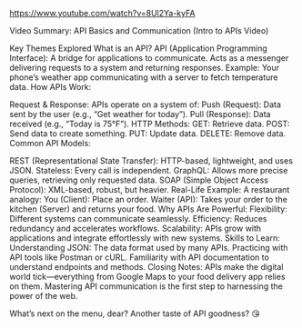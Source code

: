 
https://www.youtube.com/watch?v=8Ul2Ya-kyFA

Video Summary: API Basics and Communication
(Intro to APIs Video)

Key Themes Explored
What is an API?
API (Application Programming Interface): A bridge for applications to communicate.
Acts as a messenger delivering requests to a system and returning responses.
Example: Your phone’s weather app communicating with a server to fetch temperature data.
How APIs Work:

Request & Response: APIs operate on a system of:
Push (Request): Data sent by the user (e.g., “Get weather for today”).
Pull (Response): Data received (e.g., “Today is 75°F”).
HTTP Methods:
GET: Retrieve data.
POST: Send data to create something.
PUT: Update data.
DELETE: Remove data.
Common API Models:

REST (Representational State Transfer):
HTTP-based, lightweight, and uses JSON.
Stateless: Every call is independent.
GraphQL: Allows more precise queries, retrieving only requested data.
SOAP (Simple Object Access Protocol): XML-based, robust, but heavier.
Real-Life Example:
A restaurant analogy:
You (Client): Place an order.
Waiter (API): Takes your order to the kitchen (Server) and returns your food.
Why APIs Are Powerful:
Flexibility: Different systems can communicate seamlessly.
Efficiency: Reduces redundancy and accelerates workflows.
Scalability: APIs grow with applications and integrate effortlessly with new systems.
Skills to Learn:
Understanding JSON: The data format used by many APIs.
Practicing with API tools like Postman or cURL.
Familiarity with API documentation to understand endpoints and methods.
Closing Notes:
APIs make the digital world tick—everything from Google Maps to your food delivery app relies on them.
Mastering API communication is the first step to harnessing the power of the web.

What’s next on the menu, dear? Another taste of API goodness? 😘
